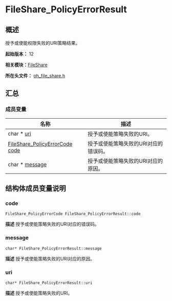# FileShare_PolicyErrorResult


## 概述

授予或使能权限失败的URI策略结果。

**起始版本：** 12

**相关模块：**[FileShare](file_share.md)

**所在头文件：** [oh_file_share.h](oh__file__share_8h.md)


## 汇总


### 成员变量

| 名称 | 描述 | 
| -------- | -------- |
| char \* [uri](#uri) | 授予或使能策略失败的URI。  | 
| [FileShare_PolicyErrorCode](file_share.md#fileshare_policyerrorcode) [code](#code) | 授予或使能策略失败的URI对应的错误码。  | 
| char \* [message](#message) | 授予或使能策略失败的URI对应的原因。  | 


## 结构体成员变量说明


### code

```
FileShare_PolicyErrorCode FileShare_PolicyErrorResult::code
```
**描述**
授予或使能策略失败的URI对应的错误码。


### message

```
char* FileShare_PolicyErrorResult::message
```
**描述**
授予或使能策略失败的URI对应的原因。


### uri

```
char* FileShare_PolicyErrorResult::uri
```
**描述**
授予或使能策略失败的URI。
